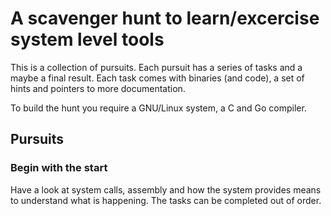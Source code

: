 # A scavenger hunt to learn/excercise system level tools 

This is a collection of pursuits. Each pursuit has a series of tasks and
a maybe a final result. Each task comes with binaries (and code), a set of
hints and pointers to more documentation.

To build the hunt you require a GNU/Linux system, a C and Go compiler.


## Pursuits

### Begin with the start

Have a look at system calls, assembly and how the system provides means
to understand what is happening. The tasks can be completed out of order.
